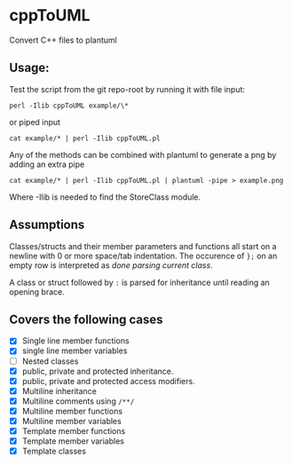 # cppToUML
Convert C++ files to plantuml

## Usage:
Test the script from the git repo-root by running it with file input:

```
perl -Ilib cppToUML example/\*
```

or piped input

```
cat example/* | perl -Ilib cppToUML.pl
```

Any of the methods can be combined with plantuml to generate a png by adding an extra pipe

```
cat example/* | perl -Ilib cppToUML.pl | plantuml -pipe > example.png 
```

Where -Ilib is needed to find the StoreClass module.

## Assumptions
Classes/structs and their member parameters and functions all start on a newline with 0 or more space/tab indentation.
The occurence of `};` on an empty row is interpreted as *done parsing current class*.

A class or struct followed by `:` is parsed for inheritance until reading an opening brace.

## Covers the following cases

- [x] Single line member functions
- [x] single line member variables
- [ ] Nested classes
- [x] public, private and protected inheritance.
- [x] public, private and protected access modifiers.
- [x] Multiline inheritance
- [x] Multiline comments using `/**/`
- [x] Multiline member functions
- [x] Multiline member variables
- [x] Template member functions
- [x] Template member variables
- [x] Template classes
